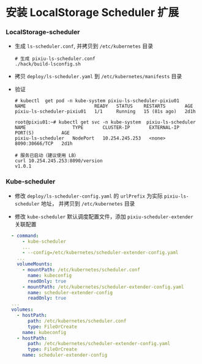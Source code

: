 # 安装 LocalStorage Scheduler 扩展

### LocalStorage-scheduler
- 生成 `ls-scheduler.conf`, 并拷贝到 `/etc/kubernetes` 目录
  ```shell
  # 生成 pixiu-ls-scheduler.conf
  ./hack/build-lsconfig.sh
  ```

- 拷贝 `deploy/ls-scheduler.yaml` 到 `/etc/kubernetes/manifests` 目录

- 验证
  ```shell
  # kubectl  get pod -n kube-system pixiu-ls-scheduler-pixiu01
  NAME                         READY   STATUS    RESTARTS       AGE
  pixiu-ls-scheduler-pixiu01   1/1     Running   15 (81s ago)   2d1h

  root@pixiu01:~# kubectl get svc -n kube-system  pixiu-ls-scheduler
  NAME                 TYPE       CLUSTER-IP       EXTERNAL-IP   PORT(S)          AGE
  pixiu-ls-scheduler   NodePort   10.254.245.253   <none>        8090:30666/TCP   2d1h

  # 服务已启动（建议使用 LB）
  curl 10.254.245.253:8090/version
  v1.0.1
  ```

### Kube-scheduler
- 修改 `deploy/ls-scheduler-config.yaml` 的 `urlPrefix` 为实际 `pixiu-ls-scheduler` 地址， 并拷贝到 `/etc/kubernetes` 目录

- 修改 `kube-scheduler` 默认调度配置文件，添加 `pixiu-scheduler-extender` 关联配置
```yaml
  - command:
      - kube-scheduler
      ...
      - --config=/etc/kubernetes/scheduler-extender-config.yaml
    ...
    volumeMounts:
      - mountPath: /etc/kubernetes/scheduler.conf
        name: kubeconfig
        readOnly: true
      - mountPath: /etc/kubernetes/scheduler-extender-config.yaml
        name: scheduler-extender-config
        readOnly: true
  ...
  volumes:
    - hostPath:
        path: /etc/kubernetes/scheduler.conf
        type: FileOrCreate
      name: kubeconfig
    - hostPath:
        path: /etc/kubernetes/scheduler-extender-config.yaml
        type: FileOrCreate
      name: scheduler-extender-config
```
